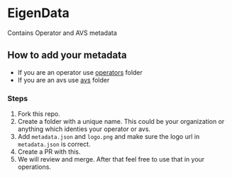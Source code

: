 # EigenData
Contains Operator and AVS metadata

## How to add your metadata
* If you are an operator use [operators](/operators/) folder
* If you are an avs use [avs](./avs/) folder

### Steps
1. Fork this repo.
1. Create a folder with a unique name. This could be your organization or anything which identies your operator or avs.
3. Add `metadata.json` and `logo.png` and make sure the logo url in `metadata.json` is correct.
4. Create a PR with this.
5. We will review and merge. After that feel free to use that in your operations.
